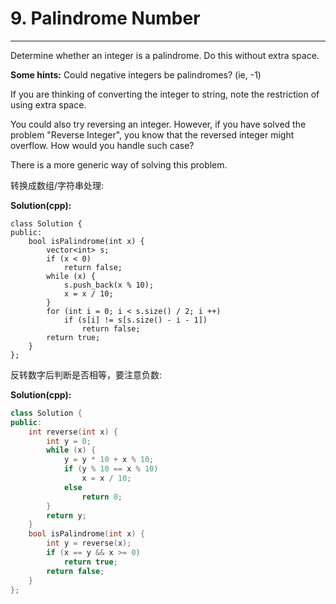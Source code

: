 # 9. Palindrome Number

---

Determine whether an integer is a palindrome. Do this without extra space.

**Some hints:**
Could negative integers be palindromes? (ie, -1)

If you are thinking of converting the integer to string, note the restriction of using extra space.

You could also try reversing an integer. However, if you have solved the problem "Reverse Integer", you know that the reversed integer might overflow. How would you handle such case?

There is a more generic way of solving this problem.

转换成数组/字符串处理:

**Solution(cpp):**
```
class Solution {
public:
    bool isPalindrome(int x) {
        vector<int> s;
        if (x < 0)
            return false;
        while (x) {
            s.push_back(x % 10);
            x = x / 10;
        }
        for (int i = 0; i < s.size() / 2; i ++) 
            if (s[i] != s[s.size() - i - 1])
                return false;
        return true;
    }
};
```

反转数字后判断是否相等，要注意负数:

**Solution(cpp):**
```cpp
class Solution {
public:
    int reverse(int x) {
        int y = 0;
        while (x) {
            y = y * 10 + x % 10;
            if (y % 10 == x % 10)
                x = x / 10;
            else
                return 0;
        }
        return y;
    }
    bool isPalindrome(int x) {
        int y = reverse(x);
        if (x == y && x >= 0)
            return true;
        return false;
    }
};
```